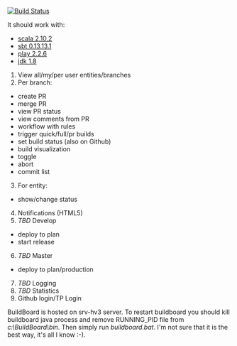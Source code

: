 [![Build Status](https://travis-ci.org/TargetProcess/BuildBoard.png?branch=master)](https://travis-ci.org/TargetProcess/BuildBoard)

It should work with:
- [scala 2.10.2](https://scala-lang.org/download/2.10.2.html)
- [sbt 0.13.13.1](https://www.scala-sbt.org/download.html) 
- [play 2.2.6](https://www.playframework.com/) 
- [jdk 1.8](https://www.oracle.com/technetwork/java/javase/downloads/jdk8-downloads-2133151.html) 

1. View all/my/per user entities/branches
2. Per branch:
  + create PR
  + merge PR
  + view PR status
  + view comments from PR
  + workflow with rules
  + trigger quick/full/pr builds
  + set build status (also on Github)
  + build visualization
  + toggle
  + abort
  + commit list
3. For entity:
  + show/change status
4. Notifications (HTML5)
5. *TBD* Develop
  + deploy to plan
  + start release
6. *TBD* Master
  + deploy to plan/production
7. *TBD* Logging
8. *TBD* Statistics
9. Github login/TP Login

BuildBoard is hosted on srv-hv3 server. To restart buildboard you should kill buildboard java process and remove RUNNING_PID file from _c:\BuildBoard\bin_. Then simply run _buildboard.bat_. I'm not sure that it is the best way, it's all I know :-).
